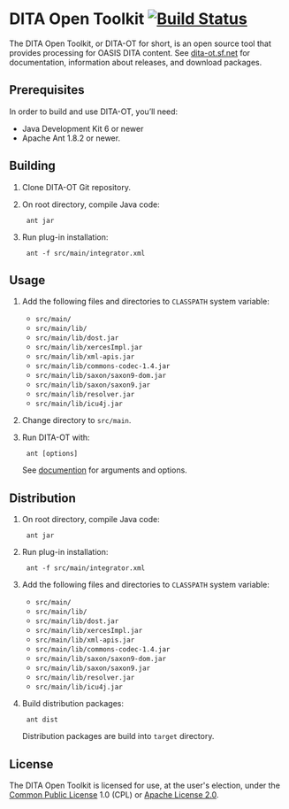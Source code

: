 DITA Open Toolkit [![Build Status](https://secure.travis-ci.org/dita-ot/dita-ot.png?branch=develop)](http://travis-ci.org/dita-ot/dita-ot)
=================

The DITA Open Toolkit, or DITA-OT for short, is an open source tool that provides processing for OASIS DITA content. See [dita-ot.sf.net](http://dita-ot.sourceforge.net/) for documentation, information about releases, and download packages.

Prerequisites
-------------

In order to build and use DITA-OT, you’ll need:

* Java Development Kit 6 or newer
* Apache Ant 1.8.2 or newer.

Building
--------

1. Clone DITA-OT Git repository.
2. On root directory, compile Java code:

        ant jar
     
3. Run plug-in installation:

        ant -f src/main/integrator.xml

Usage
-----

1. Add the following files and directories to `CLASSPATH` system variable:
   * `src/main/`
   * `src/main/lib/`
   * `src/main/lib/dost.jar`
   * `src/main/lib/xercesImpl.jar`
   * `src/main/lib/xml-apis.jar`
   * `src/main/lib/commons-codec-1.4.jar`
   * `src/main/lib/saxon/saxon9-dom.jar`
   * `src/main/lib/saxon/saxon9.jar`
   * `src/main/lib/resolver.jar`
   * `src/main/lib/icu4j.jar`
2. Change directory to `src/main`.
3. Run DITA-OT with:

        ant [options]
        
   See [documention](http://dita-ot.sourceforge.net/latest/) for arguments and options.

Distribution
------------

1. On root directory, compile Java code:

        ant jar
     
2. Run plug-in installation:

        ant -f src/main/integrator.xml

3. Add the following files and directories to `CLASSPATH` system variable:
   * `src/main/`
   * `src/main/lib/`
   * `src/main/lib/dost.jar`
   * `src/main/lib/xercesImpl.jar`
   * `src/main/lib/xml-apis.jar`
   * `src/main/lib/commons-codec-1.4.jar`
   * `src/main/lib/saxon/saxon9-dom.jar`
   * `src/main/lib/saxon/saxon9.jar`
   * `src/main/lib/resolver.jar`
   * `src/main/lib/icu4j.jar`

4. Build distribution packages:

        ant dist
   
   Distribution packages are build into `target` directory.
   
License
-------

The DITA Open Toolkit is licensed for use, at the user's election, under the [Common Public License](http://www.opensource.org/licenses/cpl1.0.php) 1.0 (CPL) or [Apache License 2.0](http://www.apache.org/licenses/LICENSE-2.0).